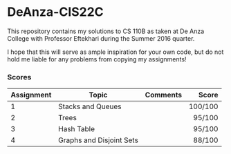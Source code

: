 # DeAnza-CIS22C

This repository contains my solutions to CS 110B as taken at De Anza College with Professor Eftekhari during the Summer 2016 quarter.

I hope that this will serve as ample inspiration for your own code, but do not hold me liable for any problems from copying my assignments!


### Scores
Assignment | Topic | Comments | Score
--- | --- | --- | ---:
1 | Stacks and Queues | | 100/100
2 | Trees | | 95/100
3 | Hash Table | | 95/100
4 | Graphs and Disjoint Sets | | 88/100
